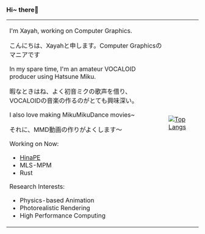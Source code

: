### Hi~ there👋

<table border="0">
<tr>
<td>

I'm Xayah, working on Computer Graphics.
  
こんにちは、Xayahと申します。Computer Graphicsのマニアです

In my spare time, I'm an amateur VOCALOID producer using Hatsune Miku.
  
暇なときはね、よく初音ミクの歌声を借り、VOCALOIDの音楽の作るのがとても興味深い。
  
I also love making MikuMikuDance movies~
  
それに、MMD動画の作りがよくします〜

Working on Now:

- [HinaPE](https://github.com/HinaPE/HinaPE)
- MLS-MPM
- Rust

Research Interests:

- Physics-based Animation
- Photorealistic Rendering
- High Performance Computing

</td>
<td>
  
[![Top Langs](https://github-readme-stats.vercel.app/api/top-langs/?username=Xayah-Hina&langs_count=5&role=OWNER,ORGANIZATION_MEMBER,COLLABORATOR&hide=css,html,objective-c,c)](https://github.com/Xayah-Hina/HinaPE)

</td>
</tr>
</table>

